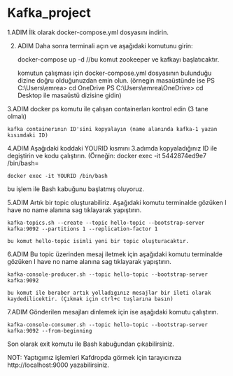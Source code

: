 # Kafka_project
1.ADIM İlk olarak docker-compose.yml dosyasını indirin.

2. ADIM Daha sonra terminali açın ve aşağıdaki komutunu girin:

	docker-compose up -d  //bu komut zookeeper ve kafkayı başlatıcaktır.

	komutun çalışması için docker-compose.yml dosyasının bulunduğu dizine doğru olduğunuzdan emin olun. (örnegin masaüstünde ise 
	PS C:\Users\emrea> cd OneDrive
	PS C:\Users\emrea\OneDrive> cd Desktop ile masaüstü dizisine gidin)

3.ADIM docker ps komutu ile çalışan containerları kontrol edin (3 tane olmalı)

	kafka containerının ID'sini kopyalayın (name alanında kafka-1 yazan kısımdaki ID)

4.ADIM Aşağıdaki koddaki YOURID kısmını 3.adımda kopyaladığınız ID ile degiştirin ve kodu çalıştırın.
(Örneğin: docker exec -it 5442874ed9e7 /bin/bash=

	docker exec -it YOURID /bin/bash

  bu işlem ile Bash kabuğunu başlatmış oluyoruz.

5.ADIM Artık bir topic oluşturabiliriz. Aşağıdaki komutu terminalde gözüken I have no name alanına sag tıklayarak yapıştırın.
	
	kafka-topics.sh --create --topic hello-topic --bootstrap-server kafka:9092 --partitions 1 --replication-factor 1

	bu komut hello-topic isimli yeni bir topic oluşturacaktır.
 
6.ADIM  Bu topic üzerinden mesaj iletmek için aşağıdaki komutu terminalde gözüken I have no name alanına sag tıklayarak yapıştırın.
	
	kafka-console-producer.sh --topic hello-topic --bootstrap-server kafka:9092
	
	bu komut ile beraber artık yolladıgınız mesajlar bir ileti olarak kaydedilicektir. (Çıkmak için ctrl+c tuşlarına basın)

7.ADIM Gönderilen mesajları dinlemek için ise aşağıdaki komutu çalıştırın.

	kafka-console-consumer.sh --topic hello-topic --bootstrap-server kafka:9092 --from-beginning

Son olarak exit komutu ile Bash kabuğundan çıkabilirsiniz.

NOT: Yaptıgımız işlemleri Kafdropda görmek için tarayıcınıza http://localhost:9000 yazabilirsiniz.
